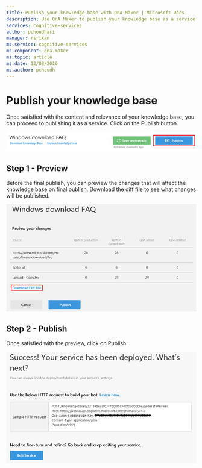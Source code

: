 ```yaml
---
title: Publish your knowledge base with QnA Maker | Microsoft Docs
description: Use QnA Maker to publish your knowledge base as a service.
services: cognitive-services
author: pchoudhari
manager: rsrikan
ms.service: cognitive-services
ms.component: qna-maker
ms.topic: article
ms.date: 12/08/2016
ms.author: pchoudh
---
```


# Publish your knowledge base
Once satisfied with the content and relevance of your knowledge base, you can proceed to publishing it as a service. Click on the Publish button.

![](../media/kbPublish.png)

## Step 1 - Preview
Before the final publish, you can preview the changes that will affect the knowledge base on final publish. Download the diff file to see what changes will be published.

![](../media/kbDownloadDiff.png)

## Step 2 - Publish
Once satisfied with the preview, click on Publish.

![](../media/kbSuccess.png)